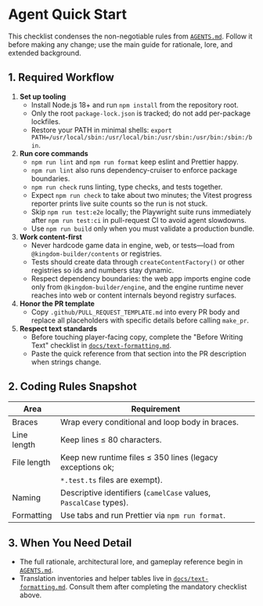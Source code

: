 # Agent Quick Start

This checklist condenses the non-negotiable rules from
[`AGENTS.md`](../AGENTS.md). Follow it before making any change; use the main
guide for rationale, lore, and extended background.

## 1. Required Workflow

1. **Set up tooling**
   - Install Node.js 18+ and run `npm install` from the repository root.
   - Only the root `package-lock.json` is tracked; do not add per-package
     lockfiles.
   - Restore your PATH in minimal shells:
     `export PATH=/usr/local/sbin:/usr/local/bin:/usr/sbin:/usr/bin:/sbin:/bin`.
2. **Run core commands**
   - `npm run lint` and `npm run format` keep eslint and Prettier happy.
   - `npm run lint` also runs dependency-cruiser to enforce package boundaries.
   - `npm run check` runs linting, type checks, and tests together.
   - Expect `npm run check` to take about two minutes; the Vitest progress
     reporter prints live suite counts so the run is not stuck.
   - Skip `npm run test:e2e` locally; the Playwright suite runs immediately
     after `npm run test:ci` in pull-request CI to avoid agent slowdowns.
   - Use `npm run build` only when you must validate a production bundle.
3. **Work content-first**
   - Never hardcode game data in engine, web, or tests—load from
     `@kingdom-builder/contents` or registries.
   - Tests should create data through `createContentFactory()` or other
     registries so ids and numbers stay dynamic.
   - Respect dependency boundaries: the web app imports engine code only from
     `@kingdom-builder/engine`, and the engine runtime never reaches into web or
     content internals beyond registry surfaces.
4. **Honor the PR template**
   - Copy `.github/PULL_REQUEST_TEMPLATE.md` into every PR body and replace all
     placeholders with specific details before calling `make_pr`.
5. **Respect text standards**
   - Before touching player-facing copy, complete the "Before Writing Text"
     checklist in
     [`docs/text-formatting.md`](text-formatting.md#0-before-writing-text).
   - Paste the quick reference from that section into the PR description when
     strings change.

## 2. Coding Rules Snapshot

| Area        | Requirement                                                       |
| ----------- | ----------------------------------------------------------------- |
| Braces      | Wrap every conditional and loop body in braces.                   |
| Line length | Keep lines ≤ 80 characters.                                       |
| File length | Keep new runtime files ≤ 350 lines (legacy exceptions ok;         |
|             | `*.test.ts` files are exempt).                                    |
| Naming      | Descriptive identifiers (`camelCase` values, `PascalCase` types). |
| Formatting  | Use tabs and run Prettier via `npm run format`.                   |

## 3. When You Need Detail

- The full rationale, architectural lore, and gameplay reference begin in
  [`AGENTS.md`](../AGENTS.md#1-core-agent-principles).
- Translation inventories and helper tables live in
  [`docs/text-formatting.md`](text-formatting.md#1-translation-pipeline-overview).
  Consult them after completing the mandatory checklist above.
